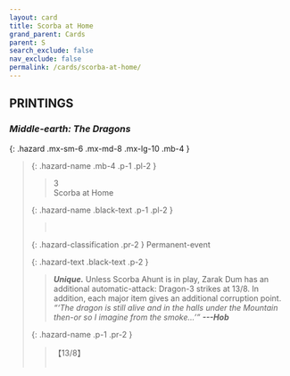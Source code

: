 ```yaml
---
layout: card
title: Scorba at Home
grand_parent: Cards
parent: S
search_exclude: false
nav_exclude: false
permalink: /cards/scorba-at-home/
---
```


## PRINTINGS


### _Middle-earth: The Dragons_

{: .hazard .mx-sm-6 .mx-md-8 .mx-lg-10 .mb-4 }
> {: .hazard-name .mb-4 .p-1 .pl-2 }
> > <div class="hazard-mp">3</div>
> > <div class="card-name">Scorba at Home</div>
>
> {: .hazard-name .black-text .p-1 .pl-2 }
> > &nbsp;
>
> {: .hazard-classification .pr-2 }
> Permanent-event
>
> {: .hazard-text .black-text .p-2 }
> > _**Unique.**_ Unless Scorba Ahunt is in play, Zarak Dum has an additional automatic-attack: Dragon-3 strikes at 13/8. In addition, each major item gives an additional corruption point.   <br>_“‘The dragon is still alive and in the halls under the Mountain then-or so I imagine from the smoke...’”_ ***---&#65279;Hob*** 
>
> {: .hazard-name .p-1 .pr-2 }
> > <div class="card-shield">【13/8】</div>
> > <div class="card-corruption">&nbsp;</div>

